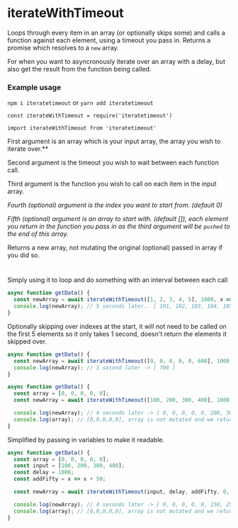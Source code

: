 # iterateWithTimeout

Loops through every item in an array (or optionally skips some) and calls a function against each element, using a timeout you pass in. Returns a promise which resolves to a `new` array.

For when you want to asyncronously iterate over an array with a delay, but also get the result from the function being called.

### Example usage

`npm i iteratetimeout` or `yarn add iteratetimeout`

`const iterateWithTimeout = require('iteratetimeout')`

`import iterateWithTimeout from 'iteratetimeout'`

First argument is an array which is your input array, the array you wish to iterate over.\*\*

Second argument is the timeout you wish to wait between each function call.

Third argument is the function you wish to call on each item in the input array.

_Fourth (optional) argument is the index you want to start from. (default 0)_

_Fifth (optional) argument is an array to start with. (default []), each element you return in the function you pass in as the third argument will be `pushed` to the end of this array._

Returns a new array, not mutating the original (optional) passed in array if you did so.

#

Simply using it to loop and do something with an interval between each call

```javascript
async function getData() {
  const newArray = await iterateWithTimeout([1, 2, 3, 4, 5], 1000, x => x + 100);
  console.log(newArray); // 5 seconds later.. [ 101, 102, 103, 104, 105 ]
}
```

Optionally skipping over indexes at the start, it will not need to be called on the first 5 elements so it only takes 1 second, doesn't return the elements it skipped over.

```javascript
async function getData() {
  const newArray = await iterateWithTimeout([0, 0, 0, 0, 0, 600], 1000, x => x + 100, 5);
  console.log(newArray); // 1 second later -> [ 700 ]
}
```

```javascript
async function getData() {
  const array = [0, 0, 0, 0, 0];
  const newArray = await iterateWithTimeout([100, 200, 300, 400], 1000, x => x + 100, 0, array);

  console.log(newArray); // 4 seconds later -> [ 0, 0, 0, 0, 0, 200, 300, 400, 500 ]
  console.log(array); // [0,0,0,0,0], array is not mutated and we returned a new one.
}
```

Simplified by passing in variables to make it readable.

```javascript
async function getData() {
  const array = [0, 0, 0, 0, 0];
  const input = [100, 200, 300, 400];
  const delay = 1000;
  const addFifty = x => x + 50;

  const newArray = await iterateWithTimeout(input, delay, addFifty, 0, array);

  console.log(newArray); // 4 seconds later -> [ 0, 0, 0, 0, 0, 150, 250, 350, 450 ]
  console.log(array); // [0,0,0,0,0], array is not mutated and we returned a new one.
}
```
